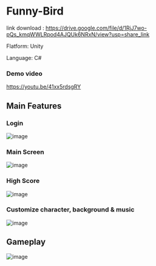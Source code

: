# Funny-Bird
link download : https://drive.google.com/file/d/1RjJ7wo-pQs_kmqWWLRpod4AJQUk6NRxN/view?usp=share_link

Flatform: Unity

Language: C#

### Demo video  
   https://youtu.be/41xx5rdsgRY
   
## Main Features
### Login 
![image](https://user-images.githubusercontent.com/82514167/236882628-bf15b3f7-1fc7-452d-bc0b-ed4972c641c3.png)

### Main Screen

![image](https://user-images.githubusercontent.com/82514167/236881678-c0bba061-95de-4c66-bd6b-a01aacfc0121.png)
  
### High Score
![image](https://user-images.githubusercontent.com/82514167/236883291-65690f6b-5725-4283-b380-d23470844fb6.png)

### Customize character, background & music
![image](https://user-images.githubusercontent.com/82514167/236883458-45726156-6e50-47c2-88a3-535d84f8517b.png)

## Gameplay
![image](https://user-images.githubusercontent.com/82514167/236885498-3108b666-c798-43f9-8cf8-6320785d05df.png)
